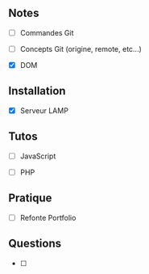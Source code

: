 
## Notes

- [ ] Commandes Git
- [ ] Concepts Git (origine, remote, etc...)
- [x] DOM


## Installation

- [x] Serveur LAMP


## Tutos

- [ ] JavaScript
- [ ] PHP


## Pratique

- [ ] Refonte Portfolio


## Questions

- [ ] 